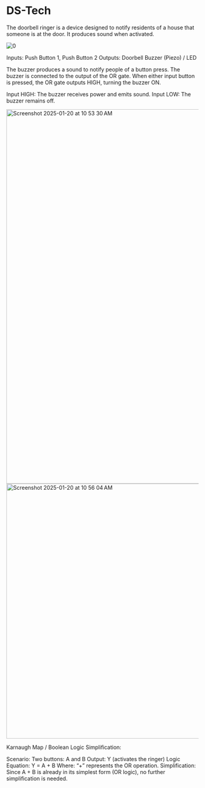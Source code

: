 # DS-Tech
The doorbell ringer is a device designed to notify residents of a house that someone is at the door. It produces sound when activated. 

![0](https://github.com/user-attachments/assets/73bf8ba4-e23a-4513-8dd0-4f36c874a75e)

Inputs: Push Button 1, Push Button 2 
Outputs: Doorbell Buzzer (Piezo) / LED

The buzzer produces a sound to notify people of a button press. 
The buzzer is connected to the output of the OR gate. 
When either input button is pressed, the OR gate outputs HIGH, turning the buzzer ON. 

Input HIGH: The buzzer receives power and emits sound. 
Input LOW: The buzzer remains off. 

<img width="982" alt="Screenshot 2025-01-20 at 10 53 30 AM" src="https://github.com/user-attachments/assets/8460c466-04ca-4ad7-a0d2-1b00cd5566a9" />

<img width="669" alt="Screenshot 2025-01-20 at 10 56 04 AM" src="https://github.com/user-attachments/assets/8d10818d-c4b5-4d5d-ac5b-85be2c5ab3b4" />

Karnaugh Map / Boolean Logic Simplification:

Scenario: 
Two buttons: A and B
Output: Y (activates the ringer)
Logic Equation: 
Y = A + B 
Where: 
“+” represents the OR operation. 
Simplification: 
Since A + B is already in its simplest form (OR logic), no further simplification is needed. 






